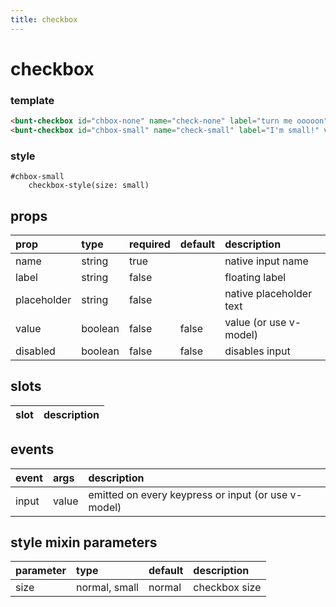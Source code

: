 ```yaml
---
title: checkbox
---
```

# checkbox

<script>
export default {
	data () {
		return {
			check: false
		}
	}
}
</script>

<bunt-checkbox id="chbox-none" name="check-none" label="turn me ooooon" v-model="check" />
<bunt-checkbox id="chbox-small" name="check-small" label="I'm small!" v-model="check" />

### template
```html
<bunt-checkbox id="chbox-none" name="check-none" label="turn me ooooon" v-model="check" />
<bunt-checkbox id="chbox-small" name="check-small" label="I'm small!" v-model="check" />
```

### style
```
#chbox-small
	checkbox-style(size: small)
```

## props
| prop | type | required | default | description |
|:-----|:-----|:---------|:--------|:------------|
| name | string | true | | native input name |
| label | string | false | | floating label |
| placeholder | string | false | | native placeholder text |
| value | boolean | false | false | value (or use v-model) |
| disabled | boolean | false | false | disables input |

## slots

| slot | description |
|:-----|:------------|

## events

| event | args | description |
|:------|:-----|:------------|
| input | value | emitted on every keypress or input (or use v-model) |

## style mixin parameters
| parameter | type | default | description |
|:----------|:-----|:--------|:------------|
| size | normal, small | normal | checkbox size |
